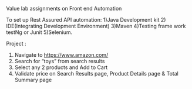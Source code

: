 Value lab assignments on Front end Automation

To set up Rest Assured API automation: 1)Java Development kit 2) IDE(Integrating Development Environment) 
3)Maven 4)Testing frame work testNg or Junit 5)Selenium.


Project :
1. Navigate to https://www.amazon.com/ 
2. Search for “toys” from search results 
3. Select any 2 products and Add to Cart 
4. Validate price on Search Results page, Product Details page & Total Summary page
